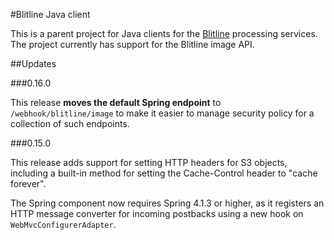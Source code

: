 #Blitline Java client

This is a parent project for Java clients for the
[Blitline](https://www.blitline.com) processing services. The project
currently has support for the Blitline image API.

##Updates

###0.16.0

This release **moves the default Spring endpoint** to `/webhook/blitline/image`
to make it easier to manage security policy for a collection of such endpoints.

###0.15.0

This release adds support for setting HTTP headers for S3 objects, including
a built-in method for setting the Cache-Control header to "cache forever".

The Spring component now requires Spring 4.1.3 or higher, as it registers
an HTTP message converter for incoming postbacks using a new hook on
`WebMvcConfigurerAdapter`.